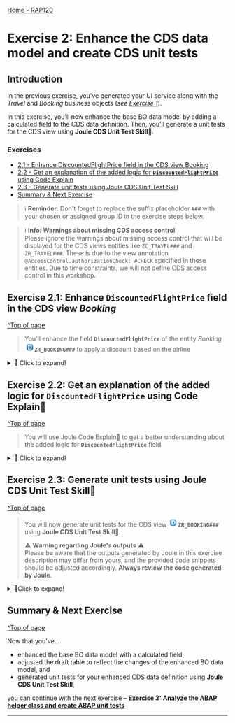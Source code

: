 [Home - RAP120](../../README.md)

# Exercise 2: Enhance the CDS data model and create CDS unit tests

## Introduction
In the previous exercise, you've  generated your UI service along with the _Travel_ and _Booking_ business objects (_see [Exercise 1](../ex01/README.md)_).

In this exercise, you'll now enhance the base BO data model by adding a calculated field to the CDS data definition. Then, you'll generate a unit tests for the CDS view using **Joule CDS Unit Test Skill**💎.

### Exercises
- [2.1 - Enhance DiscountedFlightPrice field in the CDS view Booking](#exercise-21-Enhance-DiscountedFlightPrice-field-in-the-CDS-view-Booking)
- [2.2 - Get an explanation of the added logic for **`DiscountedFlightPrice`** using Code Explain](#exercise-22-Get-an-explanation-of-the-added-logic-for-DiscountedFlightPrice-using-Code-Explain)
- [2.3 - Generate unit tests using Joule CDS Unit Test Skill](#exercise-22-generate-unit-tests-using-joule-cds-unit-test-skill)
- [Summary & Next Exercise](#summary--next-exercise)

> ℹ️ **Reminder**: Don't forget to replace the suffix placeholder **`###`** with your chosen or assigned group ID in the exercise steps below. 

> ℹ️ **Info: Warnings about missing CDS access control**   
> Please ignore the warnings about missing access control that will be displayed for the CDS views entities like `ZC_TRAVEL###` and `ZR_TRAVEL###`. These is due to the view annotation `@AccessControl.authorizationCheck: #CHECK` specified in these entities. 
> Due to time constraints, we will not define CDS access control in this workshop. 

## Exercise 2.1: Enhance **`DiscountedFlightPrice`** field in the CDS view _Booking_
[^Top of page](#Introduction)

> You'll enhance the field **`DiscountedFlightPrice`** of the entity _Booking_ ![datadefinition](images/adt_ddls.png)**`ZR_BOOKING###`** to apply a discount based on the airline

 <details>
  <summary>🔵 Click to expand!</summary>

 1. Go to the **Project Explorer** and open the CDS data definition ![datadefinition](images/adt_ddls.png)**`ZR_BOOKING###`** 
 
 2. Add the following code lines for the field **`DiscountedFlightPrice`**  to calculate the total price with discount based on the carrier: 

   - If the **`carrier_id`** is equal to **LH**, the discount is 10% of **`flight_price`**
   - If the **`carrier_id`** is equal to **AF**, the discount is 15% of **`flight_price`**
     
   ```ABAP
      case
         when carrier_id = 'LH' then cast(flight_price as abap.dec(16,2)) * cast('0.90' as abap.dec(5,2))
         when carrier_id = 'AF' then cast(flight_price as abap.dec(16,2)) * cast('0.85' as abap.dec(5,2))
         else cast(flight_price as abap.dec(16,2))
      end as DiscountedFlightPrice
   ```
    
 Your CDS data definition ![data definition](images/adt_ddls.png)**`ZR_BOOKING###`** should look like this:
 
 > ℹ️ NOTE: The names of the artifacts, database fields, and other elements in your project may differ from those shown in this tutorial, as they are generated by GenAI
    
   ```ABAP
      @AccessControl.authorizationCheck: #CHECK
      @Metadata.allowExtensions: true
      @EndUserText.label: '###GENERATED Core Data Service Entity'
      define view entity ZR_BOOKING###
      as select from zbooking### as Booking
      association to parent ZR_TRAVEL### as _Travel on $projection.ParentUuid = _Travel.Uuid
      {
         key uuid as Uuid,
         parent_uuid as ParentUuid,
         booking_date as BookingDate,
         customer_id as CustomerId,
         carrier_id as CarrierId,
         connection_id as ConnectionId,
         flight_date as FlightDate,
         @Semantics.amount.currencyCode: 'CurrencyCode'
         flight_price as FlightPrice,
         currency_code as CurrencyCode,
         @Semantics.amount.currencyCode: 'CurrencyCode'
         case
            when carrier_id = 'LH' then cast(flight_price as abap.dec(16,2)) * cast('0.90' as abap.dec(5,2))
            when carrier_id = 'AF' then cast(flight_price as abap.dec(16,2)) * cast('0.85' as abap.dec(5,2))
            else cast(flight_price as abap.dec(16,2))
         end as DiscountedFlightPrice,
         _Travel
      }
   ```        
       
   3. Save ![save icon](images/adt_save.png) (**Ctrl+S**) and activate ![activate icon](images/adt_activate.png) the changes.

   4. Now that the field **`DiscountedFlightPrice`** was enhanced, you need to recreate the draft table ![table](images/adt_tabl.png)**`ZBOOKING_D###`** for the changed _Booking_ entity **`ZR_BOOKING###`**. 
   
      To do that, go to the **Project Explorer** and open the behavior definition ![bdef icon](images/adt_bdef.png)**`ZR_TRAVEL###`**.
 
      To recreate the draft table, set the cursor on the draft table name ![databasetable](images/adt_tabl.png)**`ZBOOKING_D###`**, start the ADT Quick Fix by clicking **Ctrl+1**, and select the entry **`Recreate draft table zbooking_d### so that it fits for entity zr_booking## and reflects recent changes.`** in the Quick Assist view. Alternatively use the displayed icon as shown on the picture.

      <!-- ![ADT Quick Fix](/exercises/ex02/images/2_BDEF_QuickFix.gif) -->

   5. Save ![save icon](images/adt_save.png) (**Ctrl+S**) and activate ![activate icon](images/adt_activate.png) the changes.

   ![](/exercises/ex02/images/rap120_2505_ex21.gif)

</details>


## Exercise 2.2: Get an explanation of the added logic for **`DiscountedFlightPrice`** using Code Explain💎
[^Top of page](#Introduction)

> You will use Joule Code Explain💎 to get a better understanding about the added logic for **`DiscountedFlightPrice`** field.

<details>
   <summary>🔵 Click to expand!</summary>

   1. Select the previous added **CASE** logic for **`DiscountedFlightPrice`** field and perform right-click, **Joule > Explain**

   ![](/exercises/ex02/images/rap120_2505_ex22.gif)

</details>

## Exercise 2.3: Generate unit tests using Joule CDS Unit Test Skill💎
[^Top of page](#Introduction)

> You will now generate unit tests for the CDS view ![datadefinition](images/adt_ddls.png)**`ZR_BOOKING###`** using **Joule CDS Unit Test Skill**💎.
>
> ⚠ **Warning regarding Joule's outputs** ⚠   
> Please be aware that the outputs generated by Joule in this exercise description may differ from yours, and the provided code snippets should be adjusted accordingly. **Always review the code generated by Joule**.

<details>
  <summary>🔵Click to expand!</summary>
 
 1. In the **Project Explorer**, right-click on the CDS data definition ![datadefinition](images/adt_ddls.png)**`ZR_BOOKING###`** and   
    select **Joule > New ABAP Test Class** from the context menu.

 2. Enter the information below in the wizard for the new ABAP Class that will be created and click on **Next**. 
    - Name: **`ZCL_TEST_CDS_BOOKING_###`**
    - Description: ***`Test Class for CDS View ZR_BOOKING###`***     

    The wizard now displays the SQL dependencies for the CDS Test Double Framework. 
 
 3. Click on **Next**.

 4. Select all the suggested Test Cases in the wizards and click **Next**. 
 
    Joule will generate unit tests with test data for the logic applied to the field **`DiscountedFlightPrice`** in the CDS data definition ![data definition](images/adt_ddls.png)**`ZR_BOOKING###`**.

 5. Check the generated test data for each test case and click **Next**.

 6. Select your transport request and click **Finish**. 

 7. As you can see, the ABAP class ![abapclass](images/adt_class.png)**`ZCL_TEST_CDS_BOOKING_###`** was generated.   
 
    Review the code and activate ![activate icon](images/adt_activate.png) the changes.

 8. Now you can run your unit tests. 
 
    To do that, go to the **Project Explorer**, right-click on the previously generated ABAP class ![abapclass](images/adt_class.png)**`ZCL_TEST_CDS_BOOKING_###`** and select **Run as > ABAP Unit Test** from the context menu.

   ![](/exercises/ex02/images/rap120_2505_ex23.gif)

</details>

## Summary & Next Exercise
[^Top of page](#Introduction)

Now that you've... 
- enhanced the base BO data model with a calculated field,
- adjusted the draft table to reflect the changes of the enhanced BO data model, and
- generated unit tests for your enhanced CDS data definition using **Joule CDS Unit Test Skill**,

you can continue with the next exercise – **[Exercise 3: Analyze the ABAP helper class and create ABAP unit tests](../ex03/README.md)**

---
